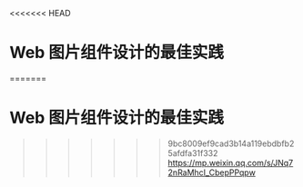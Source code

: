 <<<<<<< HEAD
# Web 图片组件设计的最佳实践





=======
# Web 图片组件设计的最佳实践





>>>>>>> 9bc8009ef9cad3b14a119ebdbfb25afdfa31f332
https://mp.weixin.qq.com/s/JNq72nRaMhcI_CbepPPqpw
